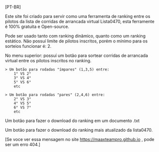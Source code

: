 [PT-BR]

Este site foi criado para servir como uma ferramenta de ranking entre os pilotos da lista
de corridas de arrancada virtual Lista0470, esta ferramente é 100% gratuita e Open-source.

Pode ser usado tanto com ranking dinâmico, quanto como um ranking estático.
Não possuí limite de pilotos inscritos, porém o mínimo para os sorteios funcionar é: 2.

No menu superior:
    possuí um botão para sortear corridas de arrancada virtual entre os pilotos inscritos no ranking.
    
    > Um botão para rodadas "ímpares" (1,3,5) entre:
        1° VS 2°
        3° VS 4°
        5° VS 6°
        etc
    
    > Um botão para rodadas "pares" (2,4,6) entre:
        2° VS 3°
        4° VS 5°
        6° VS 7°
        etc

  Um botão para fazer o download do ranking em um documento .txt

  Um botão para fazer o download do ranking mais atualizado da lista0470.


[Se voce ver essa mensagem no site https://maaxteampro.github.io , pode ser um erro 404.]
